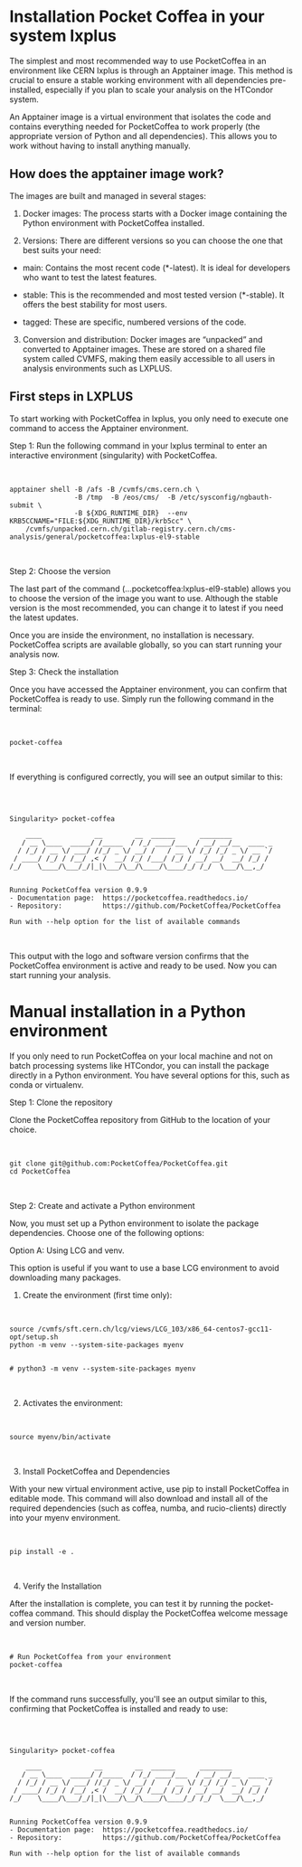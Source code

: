 # Installation Pocket Coffea in your system lxplus

The simplest and most recommended way to use PocketCoffea in an environment like CERN lxplus is through an Apptainer image. This method is crucial to ensure a stable working environment with all dependencies pre-installed, especially if you plan to scale your analysis on the HTCondor system.

An Apptainer image is a virtual environment that isolates the code and contains everything needed for PocketCoffea to work properly (the appropriate version of Python and all dependencies). This allows you to work without having to install anything manually.

## How does the apptainer image work?

The images are built and managed in several stages:

1. Docker images: The process starts with a Docker image containing the Python environment with PocketCoffea installed.

2. Versions: There are different versions so you can choose the one that best suits your need:

  * main: Contains the most recent code (*-latest). It is ideal for developers who want to test the latest features.

  
  * stable: This is the recommended and most tested version (*-stable). It offers the best stability for most users.

  * tagged: These are specific, numbered versions of the code.

3. Conversion and distribution: Docker images are “unpacked” and converted to Apptainer images. These are stored on a shared file system called CVMFS, making them easily accessible to all users in analysis environments such as LXPLUS.

## First steps in LXPLUS

To start working with PocketCoffea in lxplus, you only need to execute one command to access the Apptainer environment.

Step 1: Run the following command in your lxplus terminal to enter an interactive environment (singularity) with PocketCoffea.

<br>

```
apptainer shell -B /afs -B /cvmfs/cms.cern.ch \
                -B /tmp  -B /eos/cms/  -B /etc/sysconfig/ngbauth-submit \
                -B ${XDG_RUNTIME_DIR}  --env KRB5CCNAME="FILE:${XDG_RUNTIME_DIR}/krb5cc" \
    /cvmfs/unpacked.cern.ch/gitlab-registry.cern.ch/cms-analysis/general/pocketcoffea:lxplus-el9-stable

```

<br>

Step 2: Choose the version

The last part of the command (...pocketcoffea:lxplus-el9-stable) allows you to choose the version of the image you want to use. Although the stable version is the most recommended, you can change it to latest if you need the latest updates.

Once you are inside the environment, no installation is necessary. PocketCoffea scripts are available globally, so you can start running your analysis now.


Step 3:  Check the installation

Once you have accessed the Apptainer environment, you can confirm that PocketCoffea is ready to use. Simply run the following command in the terminal:

<br>

```
pocket-coffea

```

<br>

If everything is configured correctly, you will see an output similar to this:

<br>

```

Singularity> pocket-coffea 

    ____             __        __  ______      ________
   / __ \____  _____/ /_____  / /_/ ____/___  / __/ __/__  ____ _
  / /_/ / __ \/ ___/ //_/ _ \/ __/ /   / __ \/ /_/ /_/ _ \/ __ `/
 / ____/ /_/ / /__/ ,< /  __/ /_/ /___/ /_/ / __/ __/  __/ /_/ /
/_/    \____/\___/_/|_|\___/\__/\____/\____/_/ /_/  \___/\__,_/


Running PocketCoffea version 0.9.9
- Documentation page:  https://pocketcoffea.readthedocs.io/
- Repository:          https://github.com/PocketCoffea/PocketCoffea

Run with --help option for the list of available commands 

```

<br>

This output with the logo and software version confirms that the PocketCoffea environment is active and ready to be used. Now you can start running your analysis.


# Manual installation in a Python environment

If you only need to run PocketCoffea on your local machine and not on batch processing systems like HTCondor, you can install the package directly in a Python environment. You have several options for this, such as conda or virtualenv.

Step 1: Clone the repository

Clone the PocketCoffea repository from GitHub to the location of your choice.

<br>

```
git clone git@github.com:PocketCoffea/PocketCoffea.git
cd PocketCoffea

```

<br>


Step 2: Create and activate a Python environment

Now, you must set up a Python environment to isolate the package dependencies. Choose one of the following options:

Option A: Using LCG and venv.

This option is useful if you want to use a base LCG environment to avoid downloading many packages.

1. Create the environment (first time only):

<br>

```
source /cvmfs/sft.cern.ch/lcg/views/LCG_103/x86_64-centos7-gcc11-opt/setup.sh
python -m venv --system-site-packages myenv


# python3 -m venv --system-site-packages myenv

```

<br>

2. Activates the environment:

<br>

```
source myenv/bin/activate

```

<br>
   
3. Install PocketCoffea and Dependencies

With your new virtual environment active, use pip to install PocketCoffea in editable mode. This command will also download and install all of the required dependencies (such as coffea, numba, and rucio-clients) directly into your myenv environment.

<br>

```
pip install -e .

```

<br>

4. Verify the Installation

After the installation is complete, you can test it by running the pocket-coffea command. This should display the PocketCoffea welcome message and version number.

<br>

```
# Run PocketCoffea from your environment
pocket-coffea

```

<br>

If the command runs successfully, you'll see an output similar to this, confirming that PocketCoffea is installed and ready to use:

<br>

```

Singularity> pocket-coffea 

    ____             __        __  ______      ________
   / __ \____  _____/ /_____  / /_/ ____/___  / __/ __/__  ____ _
  / /_/ / __ \/ ___/ //_/ _ \/ __/ /   / __ \/ /_/ /_/ _ \/ __ `/
 / ____/ /_/ / /__/ ,< /  __/ /_/ /___/ /_/ / __/ __/  __/ /_/ /
/_/    \____/\___/_/|_|\___/\__/\____/\____/_/ /_/  \___/\__,_/


Running PocketCoffea version 0.9.9
- Documentation page:  https://pocketcoffea.readthedocs.io/
- Repository:          https://github.com/PocketCoffea/PocketCoffea

Run with --help option for the list of available commands 

```

<br>
